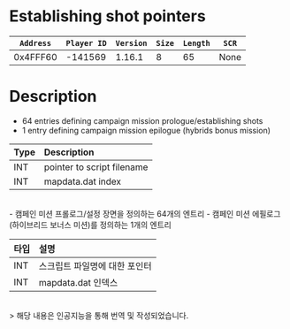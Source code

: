 # Establishing shot pointers

| `Address` | `Player ID` | `Version` | `Size` | `Length` | `SCR` |
| ---------- | ----------- | --------- | ------ | -------- | ---- |
| 0x4FFF60 | -141569 | 1.16.1 | 8 | 65 | None |

# Description

- 64 entries defining campaign mission prologue/establishing shots
- 1 entry defining campaign mission epilogue (hybrids bonus mission)

| Type | Description |
| :--- | :---------- |
| INT  | pointer to script filename |
| INT  | mapdata.dat index |

<br>
- 캠페인 미션 프롤로그/설정 장면을 정의하는 64개의 엔트리
- 캠페인 미션 에필로그(하이브리드 보너스 미션)를 정의하는 1개의 엔트리

| 타입 | 설명 |
| :--- | :---------- |
| INT  | 스크립트 파일명에 대한 포인터 |
| INT  | mapdata.dat 인덱스 |

<br>
> 해당 내용은 인공지능을 통해 번역 및 작성되었습니다.